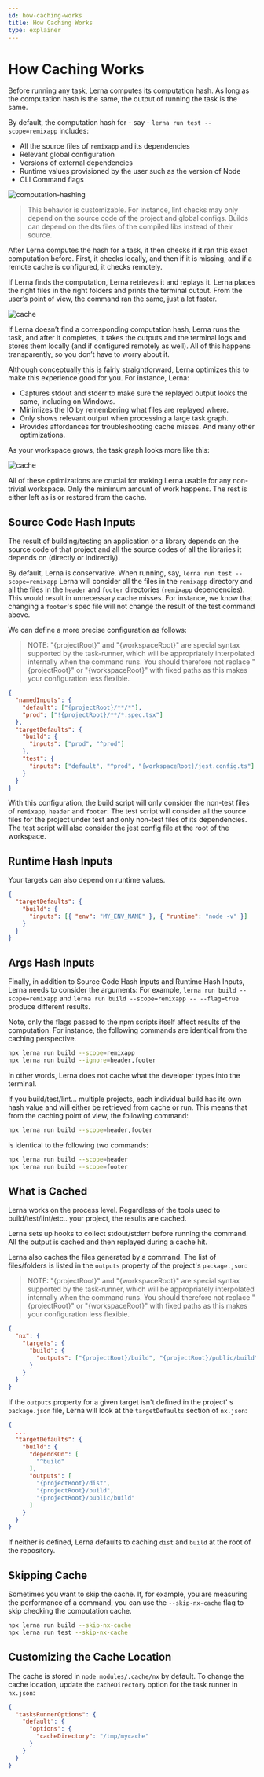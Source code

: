 ```yaml
---
id: how-caching-works
title: How Caching Works
type: explainer
---
```


# How Caching Works

Before running any task, Lerna computes its computation hash. As long as the computation hash is the same, the output of
running the task is the same.

By default, the computation hash for - say - `lerna run test --scope=remixapp` includes:

- All the source files of `remixapp` and its dependencies
- Relevant global configuration
- Versions of external dependencies
- Runtime values provisioned by the user such as the version of Node
- CLI Command flags

<!-- ![computation-hashing](../images/caching/computation-hashing.png) -->

![computation-hashing](../images/caching/lerna-hashing.png)

> This behavior is customizable. For instance, lint checks may only depend on the source code of the project and global
> configs. Builds can depend on the dts files of the compiled libs instead of their source.

After Lerna computes the hash for a task, it then checks if it ran this exact computation before. First, it checks
locally, and then if it is missing, and if a remote cache is configured, it checks remotely.

If Lerna finds the computation, Lerna retrieves it and replays it. Lerna places the right files in the right folders and
prints the terminal output. From the user’s point of view, the command ran the same, just a lot faster.

![cache](../images/caching/cache.png)

If Lerna doesn’t find a corresponding computation hash, Lerna runs the task, and after it completes, it takes the
outputs and the terminal logs and stores them locally (and if configured remotely as well). All of this happens
transparently, so you don’t have to worry about it.

Although conceptually this is fairly straightforward, Lerna optimizes this to make this experience good for you. For
instance, Lerna:

- Captures stdout and stderr to make sure the replayed output looks the same, including on Windows.
- Minimizes the IO by remembering what files are replayed where.
- Only shows relevant output when processing a large task graph.
- Provides affordances for troubleshooting cache misses. And many other optimizations.

As your workspace grows, the task graph looks more like this:

![cache](../images/caching/task-graph-big.png)

All of these optimizations are crucial for making Lerna usable for any non-trivial workspace. Only the minimum amount of
work happens. The rest is either left as is or restored from the cache.

## Source Code Hash Inputs

The result of building/testing an application or a library depends on the source code of that project and all the source
codes of all the libraries it depends on (directly or indirectly).

By default, Lerna is conservative. When running,
say, `lerna run test --scope=remixapp` Lerna will consider all the files in the `remixapp` directory and all the files
in the `header` and `footer` directories (`remixapp` dependencies). This would result in unnecessary cache misses. For
instance, we know that changing a `footer`'s spec file will not change the result of the test command above.

We can define a more precise configuration as follows:

> NOTE: "{projectRoot}" and "{workspaceRoot}" are special syntax supported by the task-runner, which will be appropriately interpolated internally when the command runs. You should therefore not replace "{projectRoot}" or "{workspaceRoot}" with fixed paths as this makes your configuration less flexible.

```json title="nx.json"
{
  "namedInputs": {
    "default": ["{projectRoot}/**/*"],
    "prod": ["!{projectRoot}/**/*.spec.tsx"]
  },
  "targetDefaults": {
    "build": {
      "inputs": ["prod", "^prod"]
    },
    "test": {
      "inputs": ["default", "^prod", "{workspaceRoot}/jest.config.ts"]
    }
  }
}
```

With this configuration, the build script will only consider the non-test files of `remixapp`, `header` and `footer`.
The test script will consider all the source files for the project under test and only non-test files of its
dependencies. The test script will also consider the jest config file at the root of the workspace.

## Runtime Hash Inputs

Your targets can also depend on runtime values.

```json title="nx.json"
{
  "targetDefaults": {
    "build": {
      "inputs": [{ "env": "MY_ENV_NAME" }, { "runtime": "node -v" }]
    }
  }
}
```

## Args Hash Inputs

Finally, in addition to Source Code Hash Inputs and Runtime Hash Inputs, Lerna needs to consider the arguments: For
example, `lerna run build --scope=remixapp` and `lerna run build --scope=remixapp -- --flag=true` produce different
results.

Note, only the flags passed to the npm scripts itself affect results of the computation. For instance, the following
commands are identical from the caching perspective.

```bash
npx lerna run build --scope=remixapp
npx lerna run build --ignore=header,footer
```

In other words, Lerna does not cache what the developer types into the terminal.

If you build/test/lint… multiple projects, each individual build has its own hash value and will either be retrieved
from
cache or run. This means that from the caching point of view, the following command:

```bash
npx lerna run build --scope=header,footer
```

is identical to the following two commands:

```bash
npx lerna run build --scope=header
npx lerna run build --scope=footer
```

## What is Cached

Lerna works on the process level. Regardless of the tools used to build/test/lint/etc.. your project, the results are
cached.

Lerna sets up hooks to collect stdout/stderr before running the command. All the output is cached and then replayed
during a cache hit.

Lerna also caches the files generated by a command. The list of files/folders is listed in the `outputs` property of the
project's `package.json`:

> NOTE: "{projectRoot}" and "{workspaceRoot}" are special syntax supported by the task-runner, which will be appropriately interpolated internally when the command runs. You should therefore not replace "{projectRoot}" or "{workspaceRoot}" with fixed paths as this makes your configuration less flexible.

```json title="E.g. packages/my-project/package.json"
{
  "nx": {
    "targets": {
      "build": {
        "outputs": ["{projectRoot}/build", "{projectRoot}/public/build"]
      }
    }
  }
}
```

If the `outputs` property for a given target isn't defined in the project'
s `package.json` file, Lerna will look at the `targetDefaults` section of `nx.json`:

```json title="nx.json"
{
  ...
  "targetDefaults": {
    "build": {
      "dependsOn": [
        "^build"
      ],
      "outputs": [
        "{projectRoot}/dist",
        "{projectRoot}/build",
        "{projectRoot}/public/build"
      ]
    }
  }
}
```

If neither is defined, Lerna defaults to caching `dist` and `build` at the root of the repository.

## Skipping Cache

Sometimes you want to skip the cache. If, for example, you are measuring the performance of a command, you can use
the `--skip-nx-cache` flag to skip checking the computation cache.

```bash
npx lerna run build --skip-nx-cache
npx lerna run test --skip-nx-cache
```

## Customizing the Cache Location

The cache is stored in `node_modules/.cache/nx` by default. To change the cache location, update the `cacheDirectory`
option for the task runner in `nx.json`:

```json
{
  "tasksRunnerOptions": {
    "default": {
      "options": {
        "cacheDirectory": "/tmp/mycache"
      }
    }
  }
}
```
